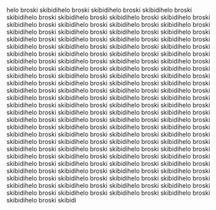 helo broski
skibidihelo broski
skibidihelo broski
skibidihelo broski
skibidihelo broski
skibidihelo broski
skibidihelo broski
skibidihelo broski
skibidihelo broski
skibidihelo broski
skibidihelo broski
skibidihelo broski
skibidihelo broski
skibidihelo broski
skibidihelo broski
skibidihelo broski
skibidihelo broski
skibidihelo broski
skibidihelo broski
skibidihelo broski
skibidihelo broski
skibidihelo broski
skibidihelo broski
skibidihelo broski
skibidihelo broski
skibidihelo broski
skibidihelo broski
skibidihelo broski
skibidihelo broski
skibidihelo broski
skibidihelo broski
skibidihelo broski
skibidihelo broski
skibidihelo broski
skibidihelo broski
skibidihelo broski
skibidihelo broski
skibidihelo broski
skibidihelo broski
skibidihelo broski
skibidihelo broski
skibidihelo broski
skibidihelo broski
skibidihelo broski
skibidihelo broski
skibidihelo broski
skibidihelo broski
skibidihelo broski
skibidihelo broski
skibidihelo broski
skibidihelo broski
skibidihelo broski
skibidihelo broski
skibidihelo broski
skibidihelo broski
skibidihelo broski
skibidihelo broski
skibidihelo broski
skibidihelo broski
skibidihelo broski
skibidihelo broski
skibidihelo broski
skibidihelo broski
skibidihelo broski
skibidihelo broski
skibidihelo broski
skibidihelo broski
skibidihelo broski
skibidihelo broski
skibidihelo broski
skibidihelo broski
skibidihelo broski
skibidihelo broski
skibidihelo broski
skibidihelo broski
skibidihelo broski
skibidihelo broski
skibidihelo broski
skibidihelo broski
skibidihelo broski
skibidihelo broski
skibidihelo broski
skibidihelo broski
skibidihelo broski
skibidihelo broski
skibidihelo broski
skibidihelo broski
skibidihelo broski
skibidihelo broski
skibidihelo broski
skibidihelo broski
skibidihelo broski
skibidihelo broski
skibidihelo broski
skibidihelo broski
skibidihelo broski
skibidihelo broski
skibidihelo broski
skibidihelo broski
skibidihelo broski
skibidihelo broski
skibidihelo broski
skibidihelo broski
skibidihelo broski
skibidihelo broski
skibidi
